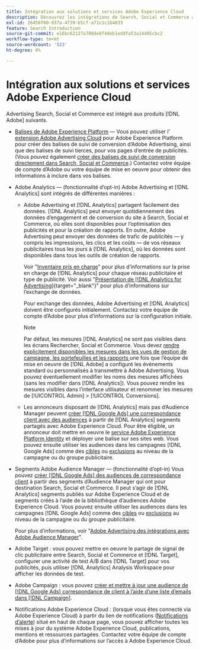 ```yaml
---
title: Intégration aux solutions et services Adobe Experience Cloud
description: Découvrez les intégrations de Search, Social et Commerce aux solutions et services Adobe Experience Cloud.
exl-id: 26456f60-937a-4f39-b5cf-a71c1c1b4833
feature: Search Introduction
source-git-commit: e16bc62127a708de8f4deb1eddfa53a14405cbc2
workflow-type: tm+mt
source-wordcount: '523'
ht-degree: 0%

---
```


# Intégration aux solutions et services Adobe Experience Cloud

Advertising Search, Social et Commerce est intégré aux produits [!DNL Adobe] suivants.

* [Balises de Adobe Experience Platform](https://experienceleague.adobe.com/docs/experience-platform/tags/extensions/client/overview.html) — Vous pouvez utiliser l’ [extension Adobe Advertising Cloud](https://exchange.adobe.com/apps/ec/100155) pour Adobe Experience Platform pour créer des balises de suivi de conversion d’Adobe Advertising, ainsi que des balises de suivi tierces, pour vos pages d’entrée de publicités. (Vous pouvez également [créer des balises de suivi de conversion directement dans Search, Social et Commerce](/help/search-social-commerce/tools/conversion-tag-generate.md).) Contactez votre équipe de compte d’Adobe ou votre équipe de mise en oeuvre pour obtenir des informations à inclure dans vos balises.

* Adobe Analytics — (fonctionnalité d’opt-in) Adobe Advertising et [!DNL Analytics] sont intégrés de différentes manières :

   * Adobe Advertising et [!DNL Analytics] partagent facilement des données. [!DNL Analytics] peut envoyer quotidiennement des données d’engagement et de conversion du site à Search, Social et Commerce, où elles sont disponibles pour l’optimisation des publicités et pour la création de rapports. En outre, Adobe Advertising peut envoyer des données de trafic de publicités — y compris les impressions, les clics et les coûts — de vos réseaux publicitaires tous les jours à [!DNL Analytics], où les données sont disponibles dans tous les outils de création de rapports.

     Voir &quot;[Inventaire pris en charge](/help/search-social-commerce/introduction/supported-inventory.md)&quot; pour plus d’informations sur la prise en charge de [!DNL Analytics] pour chaque réseau publicitaire et type de publicité. Voir aussi &quot;[Présentation de [!DNL Analytics for Advertising]](https://experienceleague.adobe.com/docs/advertising/integrations/analytics/overview.html){target="_blank"}&quot; pour plus d’informations sur l’exchange de données.

     Pour exchange des données, Adobe Advertising et [!DNL Analytics] doivent être configurés initialement. Contactez votre équipe de compte d’Adobe pour plus d’informations sur la configuration initiale.

     >[!NOTE]
     >
     >Par défaut, les mesures [!DNL Analytics] ne sont pas visibles dans les écrans Rechercher, Social et Commerce. Vous devez [ rendre explicitement disponibles les mesures dans les vues de gestion de campagne, les portefeuilles et les rapports ](/help/search-social-commerce/admin/conversion-metrics/conversion-metric-about.md) une fois que l’équipe de mise en oeuvre de [!DNL Adobe] a configuré les événements standard ou personnalisés à transmettre à Adobe Advertising. Vous pouvez éventuellement modifier les noms des mesures affichées (sans les modifier dans [!DNL Analytics]). Vous pouvez rendre les mesures visibles dans l’interface utilisateur et renommer les mesures de [!UICONTROL Admin] > [!UICONTROL Conversions].

   * Les annonceurs disposant de [!DNL Analytics] mais pas d’Audience Manager peuvent [créer [!DNL Google Ads] une correspondance client avec des audiences](/help/search-social-commerce/campaign-management/campaigns/google-audience-from-adobe-audience.md) à partir de [!DNL Analytics] segments partagés avec Adobe Experience Cloud. Pour être éligible, un annonceur doit mettre en oeuvre le [service Adobe Experience Platform Identity](https://experienceleague.adobe.com/docs/id-service/using/home.html) et déployer une balise sur ses sites web. Vous pouvez ensuite utiliser les audiences dans les campagnes [!DNL Google Ads] comme des [cibles](/help/search-social-commerce/campaign-management/campaigns/audience-targets-manage.md) ou [exclusions](/help/search-social-commerce/campaign-management/campaigns/audience-exclusions-manage.md) au niveau de la campagne ou du groupe publicitaire.

* Segments Adobe Audience Manager — (fonctionnalité d’opt-in) Vous pouvez [créer [!DNL Google Ads] des audiences de correspondance client](/help/search-social-commerce/campaign-management/campaigns/google-audience-from-adobe-audience.md) à partir des segments d’Audience Manager qui ont pour destination Search, Social et Commerce. Il peut s’agir de [!DNL Analytics] segments publiés sur Adobe Experience Cloud et de segments créés à l’aide de la bibliothèque d’audiences Adobe Experience Cloud. Vous pouvez ensuite utiliser les audiences dans les campagnes [!DNL Google Ads] comme des [cibles](/help/search-social-commerce/campaign-management/campaigns/audience-targets-manage.md) ou [exclusions](/help/search-social-commerce/campaign-management/campaigns/audience-exclusions-manage.md) au niveau de la campagne ou du groupe publicitaire.

  Pour plus d’informations, voir &quot;[Adobe Advertising des intégrations avec Adobe Audience Manager](https://experienceleague.adobe.com/docs/advertising/integrations/audience-manager/overview.html)&quot;.

* Adobe Target : vous pouvez mettre en oeuvre le partage de signal de clic publicitaire entre Search, Social et Commerce et [!DNL Target], configurer une activité de test A/B dans [!DNL Target] pour vos publicités, puis utiliser [!DNL Analytics] Analysis Workspace pour afficher les données de test.

* Adobe Campaign : vous pouvez [ créer et mettre à jour une audience de  [!DNL Google Ads] correspondance de client à l’aide d’une liste d’emails dans  [!DNL Campaign]](/help/search-social-commerce/campaign-management/campaigns/google-audience-from-campaign-email-list.md).

* Notifications Adobe Experience Cloud : (lorsque vous êtes connecté via Adobe Experience Cloud) à partir du lien de notifications ([Notifications d’alerte](/help/search-social-commerce/assets/notifications-panel.png "Notifications d’alertes")) situé en haut de chaque page, vous pouvez afficher toutes les mises à jour du système Adobe Experience Cloud, publications, mentions et ressources partagées. Contactez votre équipe de compte d’Adobe pour plus d’informations sur l’accès à Adobe Experience Cloud.
